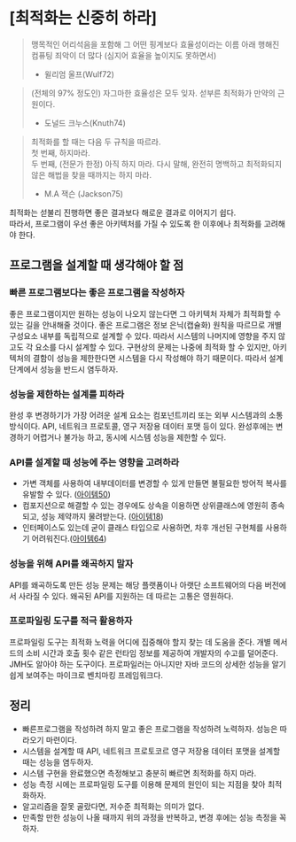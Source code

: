 # [최적화는 신중히 하라]
> 맹목적인 어리석음을 포함해 그 어떤 핑계보다 효율성이라는 이름 아래 행해진 컴퓨팅 죄악이 더 많다 (심지어 효율을 높이지도 못하면서)  
> - 윌리엄 울프(Wulf72)  

> (전체의 97% 정도인) 자그마한 효율성은 모두 잊자. 섣부른 최적화가 만약의 근원이다.  
> - 도널드 크누스(Knuth74)

> 최적화를 할 때는 다음 두 규칙을 따르라.  
> 첫 번째, 하지마라.  
> 두 번째, (전문가 한정) 아직 하지 마라. 다시 말해, 완전히 명백하고 최적화되지 않은 해법을 찾을 때까지는 하지 마라.  
> - M.A 잭슨 (Jackson75)  

최적화는 섣불리 진행하면 좋은 결과보다 해로운 결과로 이어지기 쉽다.  
따라서, 프로그램이 우선 좋은 아키텍처를 가질 수 있도록 한 이후에나 최적화를 고려해야 한다. 

## 프로그램을 설계할 때 생각해야 할 점
### 빠른 프로그램보다는 좋은 프로그램을 작성하자
좋은 프로그램이지만 원하는 성능이 나오지 않는다면 그 아키텍처 자체가 최적화할 수 있는 길을 안내해줄 것이다.
좋은 프로그램은 정보 은닉(캡슐화) 원칙을 따르므로 개별 구성요소 내부를 독립적으로 설계할 수 있다.
따라서 시스템의 나머지에 영향을 주지 않고도 각 요소를 다시 설계할 수 있다.
구현상의 문제는 나중에 최적화 할 수 있지만, 아키텍처의 결함이 성능을 제한한다면 시스템을 다시 작성해야 하기 때문이다.
따라서 설계 단계에서 성능을 반드시 염두하자.

### 성능을 제한하는 설계를 피하라
완성 후 변경하기가 가장 어려운 설계 요소는 컴포넌트끼리 또는 외부 시스템과의 소통 방식이다.
API, 네트워크 프로토콜, 영구 저장용 데이터 포맷 등이 있다.
완성후에는 변경하기 어렵거나 불가능 하고, 동시에 시스템 성능을 제한할 수 있다.

### API를 설계할 때 성능에 주는 영향을 고려하라
* 가변 객체를 사용하여 내부데이터를 변경할 수 있게 만들면 불필요한 방어적 복사를 유발할 수 있다. ([아이템50](08장/아이템_50/적시에_방어적_복사본을_만들라.md))  
* 컴포지션으로 해결할 수 있는 경우에도 상속을 이용하면 상위클래스에 영원히 종속되고, 성능 제약까지 물려받는다. ([아이템18](04장/아이템_18/상속보다는_컴포지션을_사용하라.md))  
* 인터페이스도 있는데 굳이 클래스 타입으로 사용하면, 차후 개선된 구현체를 사용하기 어려워진다.([아이템64](09장/아이템_64/객체는_인터페이스를_사용해_참조하라.md))  

### 성능을 위해 API를 왜곡하지 말자
API를 왜곡하도록 만든 성능 문제는 해당 플랫폼이나 아랫단 소프트웨어의 다음 버전에서 사라질 수 있다.
왜곡된 API를 지원하는 데 따르는 고통은 영원하다.

### 프로파일링 도구를 적극 활용하자
프로파일링 도구는 최적화 노력을 어디에 집중해야 할지 찾는 데 도움을 준다.
개별 메서드의 소비 시간과 호출 횟수 같은 런타임 정보를 제공하여 개발자의 수고를 덜어준다.
JMH도 알아야 하는 도구이다. 프로파일러는 아니지만 자바 코드의 상세한 성능을 알기 쉽게 보여주는 마이크로 벤치마킹 프레임워크다.

## 정리
* 빠른프로그램을 작성하려 하지 말고 좋은 프로그램을 작성하려 노력하자. 성능은 따라오기 마련이다.  
* 시스템을 설계할 때 API, 네트워크 프로토코르 영구 저장용 데이터 포맷을 설계할 때는 성능을 염두하자.  
* 시스템 구현을 완료했으면 측정해보고 충분히 빠르면 최적화를 하지 마라.  
* 성능 측정 시에는 프로파일링 도구를 이용해 문제의 원인이 되는 지점을 찾아 최적화하자.  
* 알고리즘을 잘못 골랐다면, 저수준 최적화는 의미가 없다.  
* 만족할 만한 성능이 나올 때까지 위의 과정을 반복하고, 변경 후에는 성능 측정을 꼭하자.